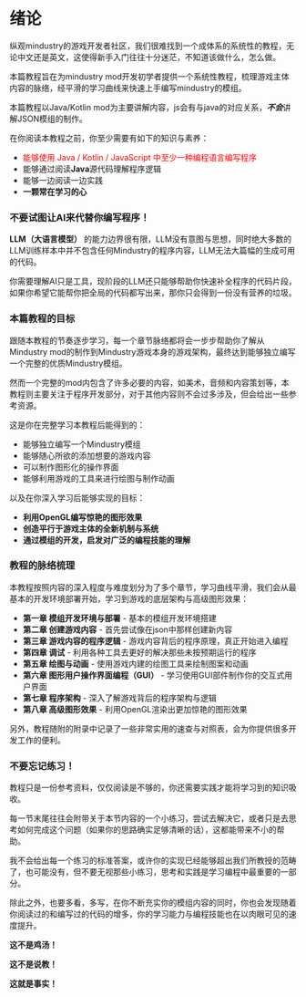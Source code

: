 # 绪论

纵观mindustry的游戏开发者社区，我们很难找到一个成体系的系统性的教程，无论中文还是英文，这使得新手入门往往十分迷茫，不知道该做什么，怎么做。

本篇教程旨在为mindustry mod开发初学者提供一个系统性教程，梳理游戏主体内容的脉络，经平滑的学习曲线来快速上手编写mindustry的模组。

本篇教程以Java/Kotlin mod为主要讲解内容，js会有与java的对应关系，***不会***讲解JSON模组的制作。

在你阅读本教程之前，你至少需要有如下的知识与素养：

- <font style="color:red;">能够使用 Java / Kotlin / JavaScript 中至少一种编程语言编写程序</font>
- 能够通过阅读**Java**源代码理解程序逻辑
- 能够一边阅读一边实践
- **一颗常在学习的心**

### 不要试图让AI来代替你编写程序！

**LLM（大语言模型）** 的能力边界很有限，LLM没有意图与思想，同时绝大多数的LLM训练样本中并不包含任何Mindustry的程序内容，LLM无法大篇幅的生成可用的代码。

你需要理解AI只是工具，现阶段的LLM还只能够帮助你快速补全程序的代码片段，如果你希望它能帮你把全局的代码都写出来，那你只会得到一份没有营养的垃圾。

### 本篇教程的目标

跟随本教程的节奏逐步学习，每一个章节脉络都将会一步步帮助你了解从Mindustry mod的制作到Mindustry游戏本身的游戏架构，最终达到能够独立编写一个完整的优质Mindustry模组。

然而一个完整的mod内包含了许多必要的内容，如美术，音频和内容策划等，本教程则主要关注于程序开发部分，对于其他内容则不会过多涉及，但会给出一些参考资源。

这是你在完整学习本教程后能得到的：

- 能够独立编写一个Mindustry模组
- 能够随心所欲的添加想要的游戏内容
- 可以制作图形化的操作界面
- 能够利用游戏的工具来进行绘图与制作动画

以及在你深入学习后能够实现的目标：

- **利用OpenGL编写惊艳的图形效果**
- **创造平行于游戏主体的全新机制与系统**
- **通过模组的开发，启发对广泛的编程技能的理解**

### 教程的脉络梳理

本教程按照内容的深入程度与难度划分为了多个章节，学习曲线平滑，我们会从最基本的开发环境部署开始，学习到游戏的底层架构与高级图形效果：

- **第一章 模组开发环境与部署** - 基本的模组开发环境搭建
- **第二章 创建游戏内容** - 首先尝试像在json中那样创建新内容
- **第三章 游戏内容的程序逻辑** - 游戏内容背后的程序原理，真正开始进入编程
- **第四章 调试** - 利用各种工具去更好的解决那些未按预期运行的程序
- **第五章 绘图与动画** - 使用游戏内建的绘图工具来绘制图案和动画
- **第六章 图形用户操作界面编程（GUI）** - 学习使用GUI部件制作你的交互式用户界面
- **第七章 程序架构** - 深入了解游戏背后的程序架构与逻辑
- **第八章 高级图形效果** - 利用OpenGL渲染出更加惊艳的图形效果

另外，教程随附的附录中记录了一些非常实用的速查与对照表，会为你提供很多开发工作的便利。

### 不要忘记练习！

教程只是一份参考资料，仅仅阅读是不够的，你还需要实践才能将学习到的知识吸收。

每一节末尾往往会附带关于本节内容的一个小练习，尝试去解决它，或者只是去思考如何完成这个问题（如果你的思路确实足够清晰的话），这都能带来不小的帮助。

我不会给出每一个练习的标准答案，或许你的实现已经能够超出我们所教授的范畴了，也可能没有，但不要无视那些小练习，思考和实践是学习编程中最重要的一部分。

除此之外，也要多看，多写，在你不断充实你的模组内容的同时，你也会发现随着你阅读过的和编写过的代码的增多，你的学习能力与编程技能也在以肉眼可见的速度提升。

**这不是鸡汤！**

**这不是说教！**

**这就是事实！**

